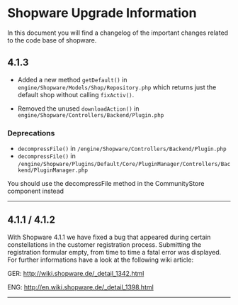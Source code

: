 # Shopware Upgrade Information
In this document you will find a changelog of the important changes related to the code base of shopware.

## 4.1.3 
* Added a new method `getDefault()` in `engine/Shopware/Models/Shop/Repository.php` which returns just the default shop                     without calling `fixActiv()`.

* Removed the unused `downloadAction()` in `engine/Shopware/Controllers/Backend/Plugin.php`

### Deprecations
* `decompressFile()` in `/engine/Shopware/Controllers/Backend/Plugin.php` 
* `decompressFile()` in `/engine/Shopware/Plugins/Default/Core/PluginManager/Controllers/Backend/PluginManager.php`

You should use the decompressFile method in the CommunityStore component instead

- - -


## 4.1.1 / 4.1.2

With Shopware 4.1.1 we have fixed a bug that appeared during certain constellations in the customer registration process. Submitting the registration formular empty, from time to time a fatal error was displayed.
For further informations have a look at the following wiki article:

GER: <http://wiki.shopware.de/_detail_1342.html>

ENG: <http://en.wiki.shopware.de/_detail_1398.html>

- - -

